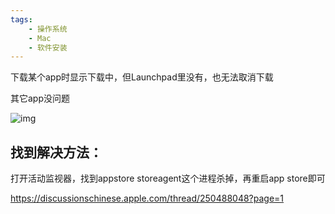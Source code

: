 ```yaml
---
tags:
    - 操作系统
    - Mac
    - 软件安装
---
```


下载某个app时显示下载中，但Launchpad里没有，也无法取消下载

其它app没问题

![img](https://discussionschinese.apple.com/content/attachment/e62c513c-ae18-4bf1-881b-b6668fade7c2)



## 找到解决方法：

打开活动监视器，找到appstore storeagent这个进程杀掉，再重启app store即可





https://discussionschinese.apple.com/thread/250488048?page=1